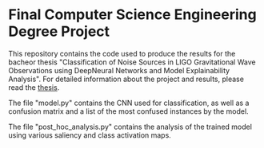 # Final Computer Science Engineering Degree Project

This repository contains the code used to produce the results for the bacheor thesis "Classification of Noise Sources in LIGO Gravitational Wave Observations using DeepNeural Networks and Model Explainability Analysis". For detailed information about the project and results, please read the [thesis](https://www.overleaf.com/read/mfpcmzwrhpfd).

The file "model.py" contains the CNN used for classification, as well as a confusion matrix and a list of the most confused instances by the model.

The file "post_hoc_analysis.py" contains the analysis of the trained model using various saliency and class activation maps.


